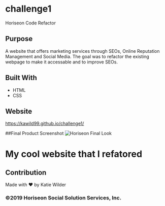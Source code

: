 # challenge1
Horiseon Code Refactor
## Purpose
A website that offers marketing services through SEOs, Online Reputation Management and Social Media. 
The goal was to refactor the existing webpage to make it accessable and to improve SEOs.

## Built With
* HTML
* CSS

## Website
https://kawild99.github.io/challenge1/

##Final Product Screenshot
<img src="challenge1/assets/images/horiseon.png" alt="Horiseon Final Look"/>
# My cool website that I refatored

## Contribution
Made with ❤️ by Katie Wilder

### ©️2019 Horiseon Social Solution Services, Inc.
